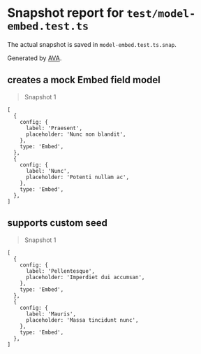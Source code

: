 # Snapshot report for `test/model-embed.test.ts`

The actual snapshot is saved in `model-embed.test.ts.snap`.

Generated by [AVA](https://avajs.dev).

## creates a mock Embed field model

> Snapshot 1

    [
      {
        config: {
          label: 'Praesent',
          placeholder: 'Nunc non blandit',
        },
        type: 'Embed',
      },
      {
        config: {
          label: 'Nunc',
          placeholder: 'Potenti nullam ac',
        },
        type: 'Embed',
      },
    ]

## supports custom seed

> Snapshot 1

    [
      {
        config: {
          label: 'Pellentesque',
          placeholder: 'Imperdiet dui accumsan',
        },
        type: 'Embed',
      },
      {
        config: {
          label: 'Mauris',
          placeholder: 'Massa tincidunt nunc',
        },
        type: 'Embed',
      },
    ]

